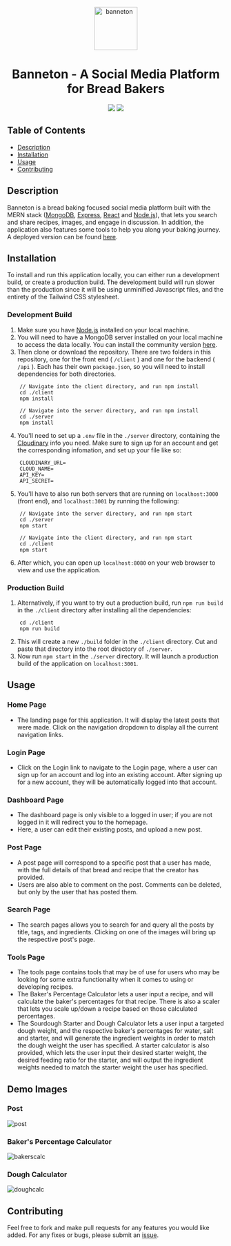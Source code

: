 <p align="center">
    <img src="./client/public/banneton.svg" width=100 height=100 alt="banneton" />
</p>

<h1 align="center"> Banneton - A Social Media Platform for Bread Bakers</h1>
<p align="center">
    <img src="https://img.shields.io/github/languages/top/inknsharps/banneton" />
    <img src="https://img.shields.io/github/license/inknsharps/banneton" />
</p>

## Table of Contents
* [Description](#description)  
* [Installation](#installation)  
* [Usage](#usage)  
* [Contributing](#contributing)  

## Description

Banneton is a bread baking focused social media platform built with the MERN stack ([MongoDB](https://www.mongodb.com/), [Express](http://expressjs.com/), [React](https://reactjs.org/) and [Node.js](https://nodejs.dev/)), that lets you search and share recipes, images, and engage in discussion. In addition, the application also features some tools to help you along your baking journey. A deployed version can be found [here](https://banneton.herokuapp.com/).

## Installation

To install and run this application locally, you can either run a development build, or create a production build. The development build will run slower than the production since it will be using unminified Javascript files, and the entirety of the Tailwind CSS stylesheet.

### Development Build

1. Make sure you have [Node.js](https://nodejs.dev/) installed on your local machine.
2. You will need to have a MongoDB server installed on your local machine to access the data locally. You can install the community version [here](https://www.mongodb.com/try/download/community).
3. Then clone or download the repository. There are two folders in this repository, one for the front end ( `/client` ) and one for the backend ( `/api` ). Each has their own `package.json`, so you will need to install dependencies for both directories.
```
    // Navigate into the client directory, and run npm install
    cd ./client
    npm install

    // Navigate into the server directory, and run npm install
    cd ./server
    npm install
```
4. You'll need to set up a `.env` file in the `./server` directory, containing the [Cloudinary](https://cloudinary.com/) info you need. Make sure to sign up for an account and get the corresponding infomation, and set up your file like so:
```
    CLOUDINARY_URL=
    CLOUD_NAME=
    API_KEY=
    API_SECRET=
```
5. You'll have to also run both servers that are running on `localhost:3000` (front end), and `localhost:3001` by running the following:
```
    // Navigate into the server directory, and run npm start
    cd ./server
    npm start

    // Navigate into the client directory, and run npm start
    cd ./client
    npm start
```
6. After which, you can open up `localhost:8080` on your web browser to view and use the application.

### Production Build

1. Alternatively, if you want to try out a production build, run `npm run build` in the `./client` directory after installing all the dependencies:
```
    cd ./client
    npm run build
```
2. This will create a new `./build` folder in the `./client` directory. Cut and paste that directory into the root directory of `./server`.
3. Now run `npm start` in the `./server` directory. It will launch a production build of the application on `localhost:3001`.

## Usage

### Home Page
* The landing page for this application. It will display the latest posts that were made. Click on the navigation dropdown to display all the current navigation links.

### Login Page
* Click on the Login link to navigate to the Login page, where a user can sign up for an account and log into an existing account. After signing up for a new account, they will be automatically logged into that account.

### Dashboard Page
* The dashboard page is only visible to a logged in user; if you are not logged in it will redirect you to the homepage. 
* Here, a user can edit their existing posts, and upload a new post.

### Post Page
* A post page will correspond to a specific post that a user has made, with the full details of that bread and recipe that the creator has provided.
* Users are also able to comment on the post. Comments can be deleted, but only by the user that has posted them.

### Search Page
* The search pages allows you to search for and query all the posts by title, tags, and ingredients. Clicking on one of the images will bring up the respective post's page.

### Tools Page
* The tools page contains tools that may be of use for users who may be looking for some extra functionality when it comes to using or developing recipes.
* The Baker's Percentage Calculator lets a user input a recipe, and will calculate the baker's percentages for that recipe. There is also a scaler that lets you scale up/down a recipe based on those calculated percentages.
* The Sourdough Starter and Dough Calculator lets a user input a targeted dough weight, and the respective baker's percentages for water, salt and starter, and will generate the ingredient weights in order to match the dough weight the user has specified. A starter calculator is also provided, which lets the user input their desired starter weight, the desired feeding ratio for the starter, and will output the ingredient weights needed to match the starter weight the user has specified.

## Demo Images
### Post
![post](./img/post.gif)

### Baker's Percentage Calculator
![bakerscalc](./img/bakerscalc.gif)

### Dough Calculator
![doughcalc](./img/doughcalc.gif)

## Contributing

Feel free to fork and make pull requests for any features you would like added. For any fixes or bugs, please submit an [issue](https://github.com/inknsharps/banneton/issues).

